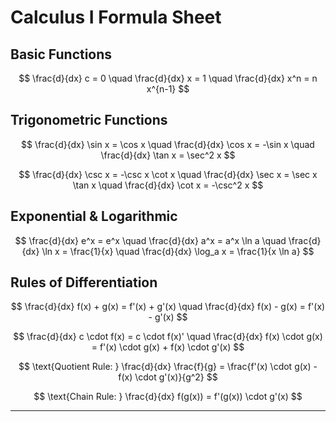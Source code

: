 # Calculus I Formula Sheet

## Basic Functions

$$
\frac{d}{dx} c = 0 \quad
\frac{d}{dx} x = 1 \quad
\frac{d}{dx} x^n = n x^{n-1}
$$

## Trigonometric Functions

$$
\frac{d}{dx} \sin x = \cos x \quad
\frac{d}{dx} \cos x = -\sin x \quad
\frac{d}{dx} \tan x = \sec^2 x
$$

$$
\frac{d}{dx} \csc x = -\csc x \cot x \quad
\frac{d}{dx} \sec x = \sec x \tan x \quad
\frac{d}{dx} \cot x = -\csc^2 x
$$

## Exponential & Logarithmic

$$
\frac{d}{dx} e^x = e^x \quad
\frac{d}{dx} a^x = a^x \ln a \quad
\frac{d}{dx} \ln x = \frac{1}{x} \quad
\frac{d}{dx} \log_a x = \frac{1}{x \ln a}
$$

## Rules of Differentiation

$$
\frac{d}{dx} f(x) + g(x) = f'(x) + g'(x) \quad
\frac{d}{dx} f(x) - g(x) = f'(x) - g'(x)
$$

$$
\frac{d}{dx} c \cdot f(x) = c \cdot f(x)' \quad
\frac{d}{dx} f(x) \cdot g(x) = f'(x) \cdot g(x) + f(x) \cdot g'(x)
$$

$$
\text{Quotient Rule: } \frac{d}{dx} \frac{f}{g} = \frac{f'(x) \cdot g(x) - f(x) \cdot g'(x)}{g^2}
$$

$$
\text{Chain Rule: } \frac{d}{dx} f(g(x)) = f'(g(x)) \cdot g'(x)
$$

---